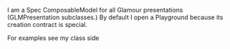 I am a Spec ComposableModel for all Glamour presentations (GLMPresentation subclasses.) By default I open a Playground because its creation contract is special.For examples see my class side